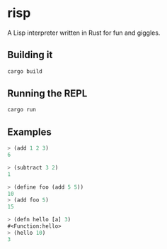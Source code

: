 risp
====

A Lisp interpreter written in Rust for fun and giggles.

## Building it

```sh
cargo build
```

## Running the REPL

```sh
cargo run
```

## Examples

```lisp
> (add 1 2 3)
6
```

```lisp
> (subtract 3 2)
1
```

```lisp
> (define foo (add 5 5))
10
> (add foo 5)
15
```

```lisp
> (defn hello [a] 3)
#<Function:hello>
> (hello 10)
3
```
